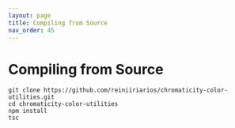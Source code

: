```yaml
---
layout: page
title: Compiling from Source
nav_order: 45
---
```


# Compiling from Source

```
git clone https://github.com/reiniiriarios/chromaticity-color-utilities.git
cd chromaticity-color-utilities
npm install
tsc
```
